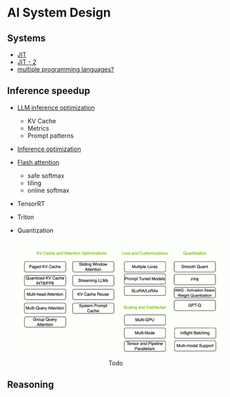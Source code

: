 # AI System Design

## Systems
- [JIT](https://www.youtube.com/watch?v=d7KHAVaX_Rs)
- [JIT - 2](https://www.youtube.com/watch?v=KVvGVPc7QM8)
- [multiple programming languages?](https://www.youtube.com/watch?v=XJC5WB2Bwrc)



## Inference speedup
- [LLM inference optimization](https://www.youtube.com/watch?v=9tvJ_GYJA-o)  
    - KV Cache
    - Metrics
    - Prompt patterns

- [Inference optimization](https://developer.nvidia.com/blog/mastering-llm-techniques-inference-optimization/)
- [Flash attention](https://www.youtube.com/watch?v=gBMO1JZav44)
    - safe softmax
    - tiling
    - online softmax
- TensorRT
- Triton
- Quantization


![Things to learn](figures/image.png)
<p align="center">Todo</p>

## Reasoning

